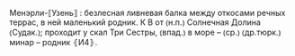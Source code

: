 ---
---

Менэрли-⟦Узень⟧
: безлесная ливневая балка между откосами речных террас, в ней маленький родник. К В от ⦅н.п.⦆ Солнечная Долина ⦅Судак.⦆; проходит у скал Три Сестры, ⦅впад.⦆ в море – ⦅ср.⦆ ⦅др.тюрк.⦆ минар – родник ⦃И4⦄.
